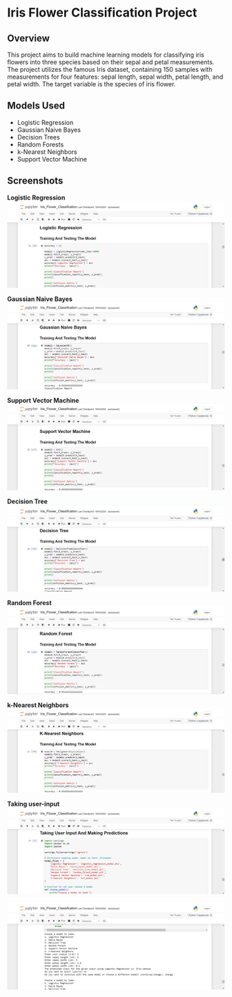 # Iris Flower Classification Project

## Overview

This project aims to build machine learning models for classifying iris flowers into three species based on their sepal and petal measurements. The project utilizes the famous Iris dataset, containing 150 samples with measurements for four features: sepal length, sepal width, petal length, and petal width. The target variable is the species of iris flower.

## Models Used
   - Logistic Regression
   - Gaussian Naive Bayes
   - Decision Trees
   - Random Forests
   - k-Nearest Neighbors
   - Support Vector Machine

## Screenshots

**Logistic Regression**
![Logistic Regression](images/1.png)

**Gaussian Naive Bayes**
![Gaussian Naive Bayes](images/2.png)

**Support Vector Machine**
![Support Vector Machine](images/5.png)

**Decision Tree**
![Decision Tree](images/3.png)

**Random Forest**
![Random Forests](images/4.png)

**k-Nearest Neighbors**
![k-Nearest Neighbors](images/6.png)

**Taking user-input**
![Taking use-input](images/7.png)
<br><br>
![Displaying results](images/8.png)